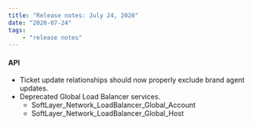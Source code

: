 ```yaml
---
title: "Release notes: July 24, 2020"
date: "2020-07-24"
tags:
    - "release notes"
---
```



#### API
- Ticket update relationships should now properly exclude brand agent updates.
- Deprecated Global Load Balancer services.
    + SoftLayer_Network_LoadBalancer_Global_Account 
    + SoftLayer_Network_LoadBalancer_Global_Host
